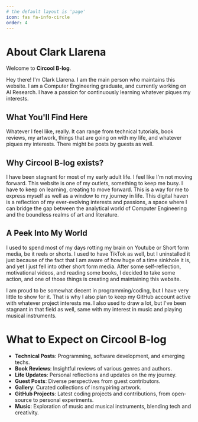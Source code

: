 ```yaml
---
# the default layout is 'page'
icon: fas fa-info-circle
order: 4
---
```


# About Clark Llarena

Welcome to **Circool B-log**.

Hey there! I'm Clark Llarena. I am the main person who maintains this website. I am a Computer Engineering graduate, and currently working on AI Research. I have a passion for continuously learning whatever piques my interests.

## What You'll Find Here

Whatever I feel like, really. It can range from technical tutorials, book reviews, my artwork, things that are going on with my life, and whatever piques my interests. There might be posts by guests as well.

## Why Circool B-log exists?

I have been stagnant for most of my early adult life. I feel like I'm not moving forward. This website is one of my outlets, something to keep me busy. I have to keep on learning, creating to move forward. This is a way for me to express myself as well as a window to my journey in life. This digital haven is a reflection of my ever-evolving interests and passions, a space where I can bridge the gap between the analytical world of Computer Engineering and the boundless realms of art and literature.

## A Peek Into My World

I used to spend most of my days rotting my brain on Youtube or Short form media, be it reels or shorts. I used to have TikTok as well, but I uninstalled it just because of the fact that I am aware of how huge of a time sinkhole it is, and yet I just fell into other short form media. After some self-reflection, motivational videos, and reading some books, I decided to take some action, and one of those things is creating and maintaining this website.

I am proud to be somewhat decent in programming/coding, but I have very little to show for it. That is why I also plan to keep my GitHub account active with whatever project interests me. I also used to draw a lot, but I've been stagnant in that field as well, same with my interest in music and playing musical instruments.

# What to Expect on Circool B-log

- **Technical Posts**: Programming, software development, and emerging techs.
- **Book Reviews**: Insightful reviews of various genres and authors.
- **Life Updates**: Personal reflections and updates on the my journey.
- **Guest Posts**: Diverse perspectives from guest contributors.
- **Gallery**: Curated collections of insmypiring artwork.
- **GitHub Projects**: Latest coding projects and contributions, from open-source to personal experiments.
- **Music**: Exploration of music and musical instruments, blending tech and creativity.
